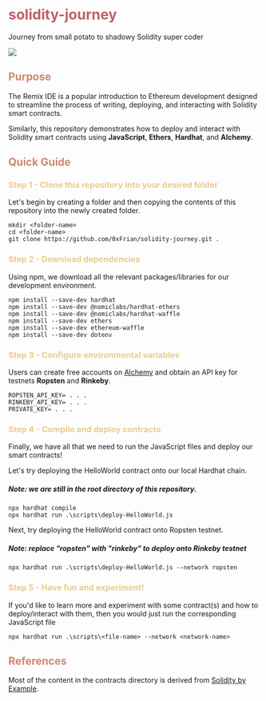 <h1 style="color: #BF616A">solidity-journey</h1>

Journey from small potato to shadowy Solidity super coder

![](https://i.imgur.com/4tBWzhC.jpg)

<h2 style="color: #D08770">Purpose</h2>

The Remix IDE is a popular introduction to Ethereum development designed to streamline the process of writing, deploying, and interacting with Solidity smart contracts.

Similarly, this repository demonstrates how to deploy and interact with Solidity smart contracts using **JavaScript**, **Ethers**, **Hardhat**, and **Alchemy**.

<h2 style="color: #D08770">Quick Guide</h2>


<h3 style="color: #EBCB8B">Step 1 - Clone this repository into your desired folder</h3>

Let's begin by creating a folder and then copying the contents of this repository into the newly created folder.

```
mkdir <folder-name>
cd <folder-name>
git clone https://github.com/0xFrian/solidity-journey.git .
```
<h3 style="color: #EBCB8B">Step 2 - Download dependencies</h3>

Using npm, we download all the relevant packages/libraries for our development environment.

```
npm install --save-dev hardhat 
npm install --save-dev @nomiclabs/hardhat-ethers 
npm install --save-dev @nomiclabs/hardhat-waffle
npm install --save-dev ethers
npm install --save-dev ethereum-waffle
npm install --save-dev dotenv
```

<h3 style="color: #EBCB8B">Step 3 - Configure environmental variables</h3>

Users can create free accounts on [Alchemy](https://www.alchemy.com/) and obtain an API key for testnets **Ropsten** and **Rinkeby**.

```
ROPSTEN_API_KEY= . . .
RINKEBY_API_KEY= . . .
PRIVATE_KEY= . . .
```

<h3 style="color: #EBCB8B">Step 4 - Compile and deploy contracts</h4>

Finally, we have all that we need to run the JavaScript files and deploy our smart contracts! 

Let's try deploying the HelloWorld contract onto our local Hardhat chain.

##### Note: we are still in the root directory of this repository.

```
npx hardhat compile
npx hardhat run .\scripts\deploy-HelloWorld.js
```

Next, try deploying the HelloWorld contract onto Ropsten testnet.

##### Note: replace "ropsten" with "rinkeby" to deploy onto Rinkeby testnet

```
npx hardhat run .\scripts\deploy-HelloWorld.js --network ropsten
```

<h3 style="color: #EBCB8B">Step 5 - Have fun and experiment!</h3>

If you'd like to learn more and experiment with some contract(s) and how to deploy/interact with them, then you would just run the corresponding JavaScript file

```
npx hardhat run .\scripts\<file-name> --network <network-name>
```

<h2 style="color: #D08770">References</h2>

Most of the content in the contracts directory is derived from [Solidity by Example](https://solidity-by-example.org/).


